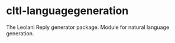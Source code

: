 # cltl-languagegeneration
The Leolani Reply generator package. Module for natural language generation.
